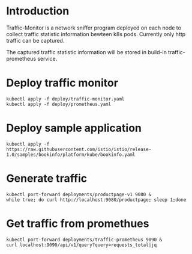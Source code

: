 # Introduction
Traffic-Monitor is a network sniffer program deployed on each node to collect traffic statistic information bewteen k8s pods. Currently only http traffic can be captured.

The captured traffic statistic information will be stored in build-in traffic-prometheus service.

# Deploy traffic monitor
```
kubectl apply -f deploy/traffic-monitor.yaml
kubectl apply -f deploy/prometheus.yaml
```

# Deploy sample application
```
kubectl apply -f https://raw.githubusercontent.com/istio/istio/release-1.0/samples/bookinfo/platform/kube/bookinfo.yaml
```

# Generate traffic
```
kubectl port-forward deployments/productpage-v1 9080 &
while true; do curl http://localhost:9080/productpage; sleep 1;done
```

# Get traffic from promethues
```
kubectl port-forward deployments/traffic-prometheus 9090 &
curl localhost:9090/api/v1/query?query=requests_total|jq
```


